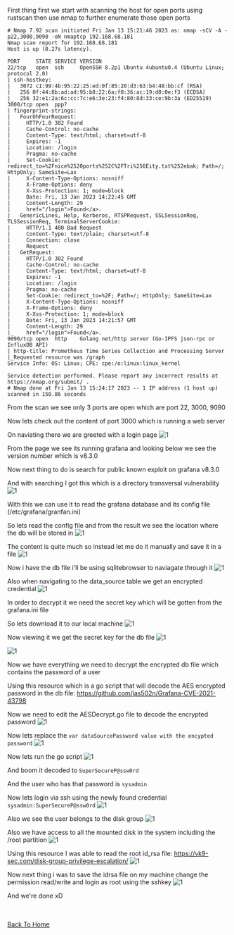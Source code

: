 First thing first we start with scanning the host for open ports using rustscan then use nmap to further enumerate those open ports

```
# Nmap 7.92 scan initiated Fri Jan 13 15:21:46 2023 as: nmap -sCV -A -p22,3000,9090 -oN nmaptcp 192.168.68.181
Nmap scan report for 192.168.68.181
Host is up (0.27s latency).

PORT     STATE SERVICE VERSION
22/tcp   open  ssh     OpenSSH 8.2p1 Ubuntu 4ubuntu0.4 (Ubuntu Linux; protocol 2.0)
| ssh-hostkey: 
|   3072 c1:99:4b:95:22:25:ed:0f:85:20:d3:63:b4:48:bb:cf (RSA)
|   256 0f:44:8b:ad:ad:95:b8:22:6a:f0:36:ac:19:d0:0e:f3 (ECDSA)
|_  256 32:e1:2a:6c:cc:7c:e6:3e:23:f4:80:8d:33:ce:9b:3a (ED25519)
3000/tcp open  ppp?
| fingerprint-strings: 
|   FourOhFourRequest: 
|     HTTP/1.0 302 Found
|     Cache-Control: no-cache
|     Content-Type: text/html; charset=utf-8
|     Expires: -1
|     Location: /login
|     Pragma: no-cache
|     Set-Cookie: redirect_to=%2Fnice%2520ports%252C%2FTri%256Eity.txt%252ebak; Path=/; HttpOnly; SameSite=Lax
|     X-Content-Type-Options: nosniff
|     X-Frame-Options: deny
|     X-Xss-Protection: 1; mode=block
|     Date: Fri, 13 Jan 2023 14:22:45 GMT
|     Content-Length: 29
|     href="/login">Found</a>.
|   GenericLines, Help, Kerberos, RTSPRequest, SSLSessionReq, TLSSessionReq, TerminalServerCookie: 
|     HTTP/1.1 400 Bad Request
|     Content-Type: text/plain; charset=utf-8
|     Connection: close
|     Request
|   GetRequest: 
|     HTTP/1.0 302 Found
|     Cache-Control: no-cache
|     Content-Type: text/html; charset=utf-8
|     Expires: -1
|     Location: /login
|     Pragma: no-cache
|     Set-Cookie: redirect_to=%2F; Path=/; HttpOnly; SameSite=Lax
|     X-Content-Type-Options: nosniff
|     X-Frame-Options: deny
|     X-Xss-Protection: 1; mode=block
|     Date: Fri, 13 Jan 2023 14:21:57 GMT
|     Content-Length: 29
|_    href="/login">Found</a>.
9090/tcp open  http    Golang net/http server (Go-IPFS json-rpc or InfluxDB API)
| http-title: Prometheus Time Series Collection and Processing Server
|_Requested resource was /graph
Service Info: OS: Linux; CPE: cpe:/o:linux:linux_kernel

Service detection performed. Please report any incorrect results at https://nmap.org/submit/ .
# Nmap done at Fri Jan 13 15:24:17 2023 -- 1 IP address (1 host up) scanned in 150.86 seconds
```

From the scan we see only 3 ports are open which are port 22, 3000, 9090

Now lets check out the content of port 3000 which is running a web server

On naviating there we are greeted with a login page
![1](https://raw.githubusercontent.com/markuched13/markuched13.github.io/main/posts/pg/images/Fantastic/2.png)

From the page we see its running grafana and looking below we see the version number which is v8.3.0

Now next thing to do is search for public known exploit on grafana v8.3.0

And with searching I got this which is a directory transversal vulnerability
![1](https://raw.githubusercontent.com/markuched13/markuched13.github.io/main/posts/pg/images/Fantastic/3.png)

With this we can use it to read the grafana database and its config file (/etc/grafana/granfan.ini)

So lets read the config file and from the result we see the location where the db will be stored in 
![1](https://raw.githubusercontent.com/markuched13/markuched13.github.io/main/posts/pg/images/Fantastic/4.png)

The content is quite much so instead let me do it manually and save it in a file
![1](https://raw.githubusercontent.com/markuched13/markuched13.github.io/main/posts/pg/images/Fantastic/6.png)

Now i have the db file i'll be using sqlitebrowser to naviagate through it
![1](https://raw.githubusercontent.com/markuched13/markuched13.github.io/main/posts/pg/images/Fantastic/7.png)

Also when navigating to the data_source table we get an encrypted credential 
![1](https://raw.githubusercontent.com/markuched13/markuched13.github.io/main/posts/pg/images/Fantastic/11.png)

In order to decrypt it we need the secret key which will be gotten from the grafana.ini file 

So lets download it to our local machine
![1](https://raw.githubusercontent.com/markuched13/markuched13.github.io/main/posts/pg/images/Fantastic/9.png)

Now viewing it we get the secret key for the db file
![1](https://raw.githubusercontent.com/markuched13/markuched13.github.io/main/posts/pg/images/Fantastic/10.png)

![1](https://raw.githubusercontent.com/markuched13/markuched13.github.io/main/posts/pg/images/Fantastic/14.png)

Now we have everything we need to decrypt the encrypted db file which contains the password of a user

Using this resource which is a go script that will decode the AES encrypted password in the db file: https://github.com/jas502n/Grafana-CVE-2021-43798

Now we need to edit the AESDecrypt.go file to decode the encrypted password
![1](https://raw.githubusercontent.com/markuched13/markuched13.github.io/main/posts/pg/images/Fantastic/13.png)

Now lets replace the `var dataSourcePassword value with the encypted password`
![1](https://raw.githubusercontent.com/markuched13/markuched13.github.io/main/posts/pg/images/Fantastic/12.png)

Now lets run the go script 
![1](https://raw.githubusercontent.com/markuched13/markuched13.github.io/main/posts/pg/images/Fantastic/15.png)

And boom it decoded to `SuperSecureP@ssw0rd`

And the user who has that password is `sysadmin`

Now lets login via ssh using the newly found credential `sysadmin:SuperSecureP@ssw0rd`
![1](https://raw.githubusercontent.com/markuched13/markuched13.github.io/main/posts/pg/images/Fantastic/16.png)

Also we see the user belongs to the disk group 
![1](https://raw.githubusercontent.com/markuched13/markuched13.github.io/main/posts/pg/images/Fantastic/17.png)

Also we have access to all the mounted disk in the system including the /root partition 
![1](https://raw.githubusercontent.com/markuched13/markuched13.github.io/main/posts/pg/images/Fantastic/18.png)

Using this resource I was able to read the root id_rsa file: https://vk9-sec.com/disk-group-privilege-escalation/
![1](https://raw.githubusercontent.com/markuched13/markuched13.github.io/main/posts/pg/images/Fantastic/19.png)

Now next thing i was to save the idrsa file on my machine change the permission read/write and login as root using the sshkey
![1](https://raw.githubusercontent.com/markuched13/markuched13.github.io/main/posts/pg/images/Fantastic/20.png)

And we're done xD

<br> <br>
[Back To Home](../../index.md)
<br>




















